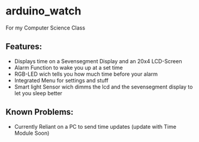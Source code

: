 # arduino_watch
For my Computer Science Class


## Features:
- Displays time on a Sevensegment Display and an 20x4 LCD-Screen
- Alarm Function to wake you up at a set time
- RGB-LED wich tells you how much time before your alarm
- Integrated Menu for settings and stuff
- Smart light Sensor wich dimms the lcd and the sevensegment display to let you sleep better

## Known Problems:
- Currently Reliant on a PC to send time updates (update with Time Module Soon)
